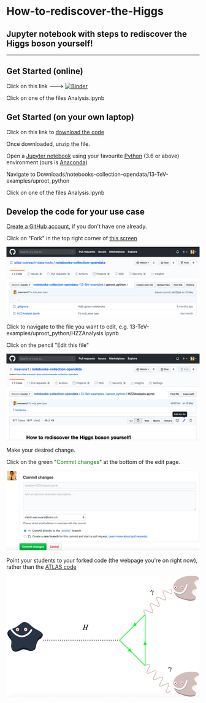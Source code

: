 # How-to-rediscover-the-Higgs 
## Jupyter notebook with steps to rediscover the Higgs boson yourself!
------

## Get Started (online)
Click on this link ---> [![Binder](https://mybinder.org/badge_logo.svg)](https://mybinder.org/v2/gh/atlas-outreach-data-tools/notebooks-collection-opendata/master?filepath=13-TeV-examples/uproot_python)

Click on one of the files Analysis.ipynb


## Get Started (on your own laptop)
Click on this link to [download the code](https://github.com/atlas-outreach-data-tools/notebooks-collection-opendata/archive/master.zip)

Once downloaded, unzip the file.

Open a [Jupyter notebook](https://jupyter.org) using your favourite [Python](https://www.python.org) (3.6 or above) environment (ours is [Anaconda](https://www.anaconda.com/distribution/))

Navigate to Downloads/notebooks-collection-opendata/13-TeV-examples/uproot_python

Click on one of the files Analysis.ipynb


## Develop the code for your use case

[Create a GitHub account](https://github.com/join), if you don't have one already.

Click on "Fork" in the top right corner of [this screen](https://github.com/atlas-outreach-data-tools/notebooks-collection-opendata/tree/master/13-TeV-examples/uproot_python)

![](images/screenshots/fork.png)

Click to navigate to the file you want to edit, e.g. 13-TeV-examples/uproot_python/HZZAnalysis.ipynb

Click on the pencil "Edit this file"

![](images/screenshots/edit.png)

Make your desired change.

Click on the green "<span style="color:green">Commit changes</span>" at the bottom of the edit page.

![](images/screenshots/commit.png)

Point your students to your forked code (the webpage you're on right now), rather than the [ATLAS code](https://github.com/atlas-outreach-data-tools/notebooks-collection-opendata/tree/master/13-TeV-examples/uproot_python)  

![Hyy Feynman diagram](Hyy_feynman.png)
